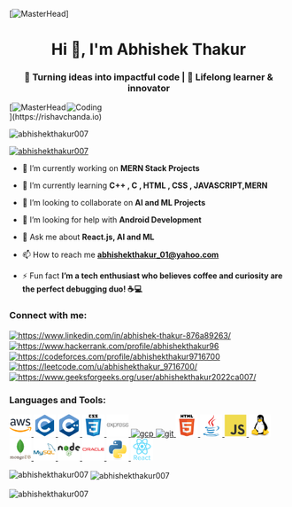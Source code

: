 [![MasterHead](https://www.google.co.in/url?sa=i&url=https%3A%2F%2Fdevelopers.giphy.com%2Fdocs%2F&psig=AOvVaw2CnNzUT_1ObottB7BD7Hgt&ust=1734950895627000&source=images&cd=vfe&opi=89978449&ved=0CBMQjRxqFwoTCKCrkfyZu4oDFQAAAAAdAAAAABAO)]
<h1 align="center">Hi 👋, I'm Abhishek Thakur</h1>
<h3 align="center">🚀 Turning ideas into impactful code | 🌟 Lifelong learner & innovator</h3>

<img align="right" alt="Coding" width="400" src="https://giphy.com/gifs/wLNuW1tCKRiPmDV5Y4">

[![MasterHead](https://1.bp.blogspot.com/-7A4WynwLsM...)](https://rishavchanda.io)


<p align="left"> <img src="https://komarev.com/ghpvc/?username=abhishekthakur007&label=Profile%20views&color=0e75b6&style=flat" alt="abhishekthakur007" /> </p>

<p align="left"> <a href="https://github.com/ryo-ma/github-profile-trophy"><img src="https://github-profile-trophy.vercel.app/?username=abhishekthakur007" alt="abhishekthakur007" /></a> </p>

- 🔭 I’m currently working on **MERN Stack Projects**

- 🌱 I’m currently learning **C++ , C , HTML , CSS , JAVASCRIPT,MERN**

- 👯 I’m looking to collaborate on **AI and ML Projects**

- 🤝 I’m looking for help with **Android Development**

- 💬 Ask me about **React.js, AI and ML**

- 📫 How to reach me **abhishekthakur_01@yahoo.com**

- ⚡ Fun fact **I’m a tech enthusiast who believes coffee and curiosity are the perfect debugging duo! ☕💻**

<h3 align="left">Connect with me:</h3>
<p align="left">
<a href="https://linkedin.com/in/https://www.linkedin.com/in/abhishek-thakur-876a89263/" target="blank"><img align="center" src="https://raw.githubusercontent.com/rahuldkjain/github-profile-readme-generator/master/src/images/icons/Social/linked-in-alt.svg" alt="https://www.linkedin.com/in/abhishek-thakur-876a89263/" height="30" width="40" /></a>
<a href="https://www.hackerrank.com/https://www.hackerrank.com/profile/abhishekthakur96" target="blank"><img align="center" src="https://raw.githubusercontent.com/rahuldkjain/github-profile-readme-generator/master/src/images/icons/Social/hackerrank.svg" alt="https://www.hackerrank.com/profile/abhishekthakur96" height="30" width="40" /></a>
<a href="https://codeforces.com/profile/https://codeforces.com/profile/abhishekthakur9716700" target="blank"><img align="center" src="https://raw.githubusercontent.com/rahuldkjain/github-profile-readme-generator/master/src/images/icons/Social/codeforces.svg" alt="https://codeforces.com/profile/abhishekthakur9716700" height="30" width="40" /></a>
<a href="https://www.leetcode.com/https://leetcode.com/u/abhishekthakur_9716700/" target="blank"><img align="center" src="https://raw.githubusercontent.com/rahuldkjain/github-profile-readme-generator/master/src/images/icons/Social/leet-code.svg" alt="https://leetcode.com/u/abhishekthakur_9716700/" height="30" width="40" /></a>
<a href="https://auth.geeksforgeeks.org/user/https://www.geeksforgeeks.org/user/abhishekthakur2022ca007/" target="blank"><img align="center" src="https://raw.githubusercontent.com/rahuldkjain/github-profile-readme-generator/master/src/images/icons/Social/geeks-for-geeks.svg" alt="https://www.geeksforgeeks.org/user/abhishekthakur2022ca007/" height="30" width="40" /></a>
</p>

<h3 align="left">Languages and Tools:</h3>
<p align="left"> <a href="https://aws.amazon.com" target="_blank" rel="noreferrer"> <img src="https://raw.githubusercontent.com/devicons/devicon/master/icons/amazonwebservices/amazonwebservices-original-wordmark.svg" alt="aws" width="40" height="40"/> </a> <a href="https://www.cprogramming.com/" target="_blank" rel="noreferrer"> <img src="https://raw.githubusercontent.com/devicons/devicon/master/icons/c/c-original.svg" alt="c" width="40" height="40"/> </a> <a href="https://www.w3schools.com/cpp/" target="_blank" rel="noreferrer"> <img src="https://raw.githubusercontent.com/devicons/devicon/master/icons/cplusplus/cplusplus-original.svg" alt="cplusplus" width="40" height="40"/> </a> <a href="https://www.w3schools.com/css/" target="_blank" rel="noreferrer"> <img src="https://raw.githubusercontent.com/devicons/devicon/master/icons/css3/css3-original-wordmark.svg" alt="css3" width="40" height="40"/> </a> <a href="https://expressjs.com" target="_blank" rel="noreferrer"> <img src="https://raw.githubusercontent.com/devicons/devicon/master/icons/express/express-original-wordmark.svg" alt="express" width="40" height="40"/> </a> <a href="https://cloud.google.com" target="_blank" rel="noreferrer"> <img src="https://www.vectorlogo.zone/logos/google_cloud/google_cloud-icon.svg" alt="gcp" width="40" height="40"/> </a> <a href="https://git-scm.com/" target="_blank" rel="noreferrer"> <img src="https://www.vectorlogo.zone/logos/git-scm/git-scm-icon.svg" alt="git" width="40" height="40"/> </a> <a href="https://www.w3.org/html/" target="_blank" rel="noreferrer"> <img src="https://raw.githubusercontent.com/devicons/devicon/master/icons/html5/html5-original-wordmark.svg" alt="html5" width="40" height="40"/> </a> <a href="https://www.java.com" target="_blank" rel="noreferrer"> <img src="https://raw.githubusercontent.com/devicons/devicon/master/icons/java/java-original.svg" alt="java" width="40" height="40"/> </a> <a href="https://developer.mozilla.org/en-US/docs/Web/JavaScript" target="_blank" rel="noreferrer"> <img src="https://raw.githubusercontent.com/devicons/devicon/master/icons/javascript/javascript-original.svg" alt="javascript" width="40" height="40"/> </a> <a href="https://www.linux.org/" target="_blank" rel="noreferrer"> <img src="https://raw.githubusercontent.com/devicons/devicon/master/icons/linux/linux-original.svg" alt="linux" width="40" height="40"/> </a> <a href="https://www.mongodb.com/" target="_blank" rel="noreferrer"> <img src="https://raw.githubusercontent.com/devicons/devicon/master/icons/mongodb/mongodb-original-wordmark.svg" alt="mongodb" width="40" height="40"/> </a> <a href="https://www.mysql.com/" target="_blank" rel="noreferrer"> <img src="https://raw.githubusercontent.com/devicons/devicon/master/icons/mysql/mysql-original-wordmark.svg" alt="mysql" width="40" height="40"/> </a> <a href="https://nodejs.org" target="_blank" rel="noreferrer"> <img src="https://raw.githubusercontent.com/devicons/devicon/master/icons/nodejs/nodejs-original-wordmark.svg" alt="nodejs" width="40" height="40"/> </a> <a href="https://www.oracle.com/" target="_blank" rel="noreferrer"> <img src="https://raw.githubusercontent.com/devicons/devicon/master/icons/oracle/oracle-original.svg" alt="oracle" width="40" height="40"/> </a> <a href="https://www.python.org" target="_blank" rel="noreferrer"> <img src="https://raw.githubusercontent.com/devicons/devicon/master/icons/python/python-original.svg" alt="python" width="40" height="40"/> </a> <a href="https://reactjs.org/" target="_blank" rel="noreferrer"> <img src="https://raw.githubusercontent.com/devicons/devicon/master/icons/react/react-original-wordmark.svg" alt="react" width="40" height="40"/> </a> </p>

<p><img align="left" src="https://github-readme-stats.vercel.app/api/top-langs?username=abhishekthakur007&show_icons=true&locale=en&layout=compact" alt="abhishekthakur007" /></p>

<p>&nbsp;<img align="center" src="https://github-readme-stats.vercel.app/api?username=abhishekthakur007&show_icons=true&locale=en" alt="abhishekthakur007" /></p>

<p><img align="center" src="https://github-readme-streak-stats.herokuapp.com/?user=abhishekthakur007&" alt="abhishekthakur007" /></p>
